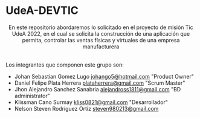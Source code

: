 # UdeA-DEVTIC
<div align="center">
En este repositorio abordaremos lo solicitado en el proyecto de misión Tic UdeA 2022, en el cual se solicita la construcción de una aplicación que permita, controlar las ventas físicas y virtuales de una empresa manufacturera
</div>

\
Los integrantes que componen este grupo son:

- Johan Sebastian Gomez Lugo johango5@hotmail.com "Product Owner"
- Daniel Felipe Plata Herrera plataherrera@gmail.com "Scrum Master"
- Jhon Alejandro Sanchez Sanabria alejandross1811@gmail.com "BD administrator"
- Klissman Cano Surmay kliss0821@gmail.com "Desarrollador"
- Nelson Steven Rodríguez Ortiz steven980213@gmail.com
